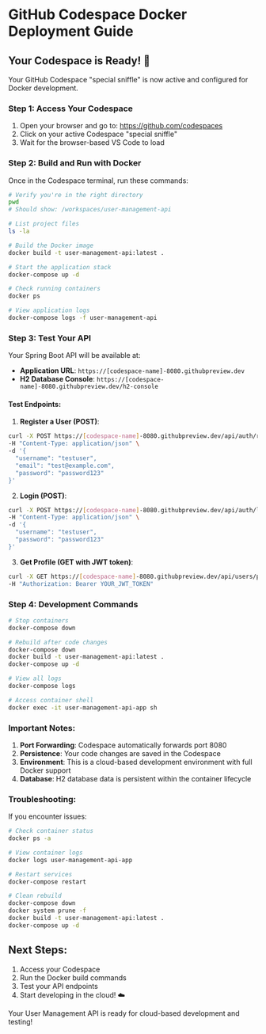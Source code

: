 # GitHub Codespace Docker Deployment Guide

## Your Codespace is Ready! 🚀

Your GitHub Codespace "special sniffle" is now active and configured for Docker development.

### Step 1: Access Your Codespace
1. Open your browser and go to: https://github.com/codespaces
2. Click on your active Codespace "special sniffle"
3. Wait for the browser-based VS Code to load

### Step 2: Build and Run with Docker

Once in the Codespace terminal, run these commands:

```bash
# Verify you're in the right directory
pwd
# Should show: /workspaces/user-management-api

# List project files
ls -la

# Build the Docker image
docker build -t user-management-api:latest .

# Start the application stack
docker-compose up -d

# Check running containers
docker ps

# View application logs
docker-compose logs -f user-management-api
```

### Step 3: Test Your API

Your Spring Boot API will be available at:
- **Application URL**: `https://[codespace-name]-8080.githubpreview.dev`
- **H2 Database Console**: `https://[codespace-name]-8080.githubpreview.dev/h2-console`

#### Test Endpoints:

1. **Register a User (POST)**:
```bash
curl -X POST https://[codespace-name]-8080.githubpreview.dev/api/auth/register \
-H "Content-Type: application/json" \
-d '{
  "username": "testuser",
  "email": "test@example.com",
  "password": "password123"
}'
```

2. **Login (POST)**:
```bash
curl -X POST https://[codespace-name]-8080.githubpreview.dev/api/auth/login \
-H "Content-Type: application/json" \
-d '{
  "username": "testuser",
  "password": "password123"
}'
```

3. **Get Profile (GET with JWT token)**:
```bash
curl -X GET https://[codespace-name]-8080.githubpreview.dev/api/users/profile \
-H "Authorization: Bearer YOUR_JWT_TOKEN"
```

### Step 4: Development Commands

```bash
# Stop containers
docker-compose down

# Rebuild after code changes
docker-compose down
docker build -t user-management-api:latest .
docker-compose up -d

# View all logs
docker-compose logs

# Access container shell
docker exec -it user-management-api-app sh
```

### Important Notes:

1. **Port Forwarding**: Codespace automatically forwards port 8080
2. **Persistence**: Your code changes are saved in the Codespace
3. **Environment**: This is a cloud-based development environment with full Docker support
4. **Database**: H2 database data is persistent within the container lifecycle

### Troubleshooting:

If you encounter issues:
```bash
# Check container status
docker ps -a

# View container logs
docker logs user-management-api-app

# Restart services
docker-compose restart

# Clean rebuild
docker-compose down
docker system prune -f
docker build -t user-management-api:latest .
docker-compose up -d
```

## Next Steps:
1. Access your Codespace
2. Run the Docker build commands
3. Test your API endpoints
4. Start developing in the cloud! ☁️

Your User Management API is ready for cloud-based development and testing!
